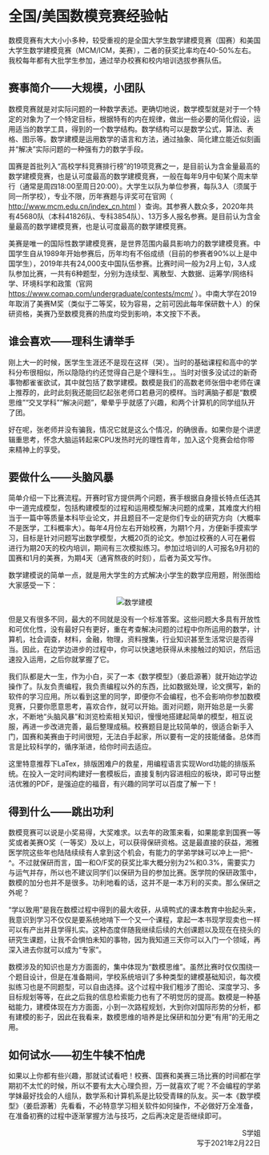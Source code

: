 # 全国/美国数模竞赛经验帖

数模竞赛有大大小小多种，较受重视的是全国大学生数学建模竞赛（国赛）和美国大学生数学建模竞赛（MCM/ICM，美赛），二者的获奖比率均在40-50%左右。我校每年都有大批学生参加，通过举办校赛和校内培训选拔参赛队伍。

## 赛事简介——大规模，小团队

数模竞赛就是对实际问题的一种数学表述。更确切地说，数学模型就是对于一个特定的对象为了一个特定目标，根据特有的内在规律，做出一些必要的简化假设，运用适当的数学工具，得到的一个数学结构。数学结构可以是数学公式，算法、表格、图示等。数学建模是运用数学的语言和方法，通过抽象、简化建立能近似刻画并“解决”实际问题的一种强有力的数学手段。

国赛是首批列入“高校学科竞赛排行榜”的19项竞赛之一，是目前认为含金量最高的数学建模竞赛，也是认可度最高的数学建模竞赛，一般在每年9月中旬某个周末举行（通常是周四18:00至周日20:00）。大学生以队为单位参赛，每队3人（须属于同一所学校），专业不限，历年赛题与评奖可在官网（ http://www.mcm.edu.cn/index_cn.html ）查询。其参赛人数众多，2020年共有45680队（本科41826队、专科3854队）、13万多人报名参赛。是目前认为含金量最高的数学建模竞赛，也是认可度最高的数学建模竞赛。

美赛是唯一的国际性数学建模竞赛，是世界范围内最具影响力的数学建模竞赛。中国学生自从1989年开始参赛后，历年均有不俗成绩（目前的参赛者90%以上是中国学生），2019年共有24,000支中国队伍参赛。比赛时间一般为2月上旬，3人成队参加比赛，一共有6种题型，分别为连续型、离散型、大数据、运筹学/网络科学、环境科学和政策（官网 https://www.comap.com/undergraduate/contests/mcm/ ）。中南大学在2019年取消了美赛M奖（类似于二等奖，较为容易，之前可因此每年保研数十人）的保研资格，美赛乃至数模竞赛的热度均受到影响，本文按下不表。

## 谁会喜欢——理科生请举手
刚上大一的时候，医学生生涯还不是现在这样（哭）。当时的基础课程和高中的学科分布很相似，所以隐隐约约还觉得自己是个理科生，。当时对很多没试过的新奇事物都雀雀欲试，其中就包括了数学建模。数模是我们的高数老师张佃中老师在课上推荐的，此时此刻我还能回忆起张老师口若悬河的模样。当时满脑子都是“数模思维”“交叉学科”“解决问题”，晕晕乎乎就感了兴趣，和两个计算机的同学组队开了团。

好在呢，张老师并没有骗我，情况它就是这么个情况，的确很香。如果你是个讲逻辑重思考，怀念大脑运转起来CPU发热时光的理性青年，加入这个竞赛会给你带来精神上的享受。

## 要做什么——头脑风暴

简单介绍一下比赛流程。开赛时官方提供两个问题，赛手根据自身擅长特点任选其中一道完成模型，包括构建模型的过程和运用模型解决问题的成果，其难度大约相当于一篇中等质量本科毕业论文，并且题目不一定是你们专业的研究方向（大概率不是医学，工科概率大）。每年4月份左右开始校赛，为期1个月，方便新手摸索学习，目标是针对问题写出数学模型，大概20页的论文。参加过校赛的人可在暑假进行为期20天的校内培训，期间有三次模拟练习。参加过培训的人可报名9月初的国赛和1月的美赛，为期4天（通宵熬夜的时刻），后者为英文写作。

数学建模说的简单一点，就是用大学生的方式解决小学生的数学应用题，附张图给大家感受一下：

<div align=center>
<img src="https://gitee.com/zcx980605/Survive_XYSM_dev/raw/master/Image/Ch2_7_1.png" alt="数学建模">
</div>

但是又有很多不同，最大的不同就是没有一个标准答案。这些问题大多具有开放性和可优化性，没有最好只有更好，重在考查解决问题的过程中你所运用的数学，计算机，社会调查，材料，金融，物理，资料搜集，行业知识甚至生活常识是否得当。因此，在边学边进步的过程中，你可以快速地获得从未接触过的知识，然后迅速投入运用，之后你就掌握了它。

我们队都是大一生，作为小白，买了一本《数学模型》（姜启源著）就开始边学边操作了。队友负责编程，我负责编程以外的东西，比如数据处理，论文撰写，新的软件的学习应用。所以看到这里的同学，即便你不会编程，也不会影响你参加数模竞赛，只要你愿意思考，喜欢合作，就可以开始。面对问题，刚开始总是一头雾水，不断地“头脑风暴”和浏览检索相关知识，慢慢地搭建起简单的模型，相互说服，再进一步改进完善，最后整理成稿。校赛题目是比较简单的，很适合新手入门，国赛和美赛由于时间很短，无法白手起家，所以要有一定的技能储备。总体而言是比较科学的，循序渐进，给你时间去适应。

这里特意推荐下LaTex，排版困难户的救星，用编程语言实现Word功能的排版系统。在投入一定时间构建好一套模板后，直接复制内容进相应的板块，即可导出整洁优雅的PDF，是强迫症的福音，有兴趣的同学可以百度了解一下！

## 得到什么——跳出功利

数模竞赛可以说是小奖易得，大奖难求。以去年的政策来看，如果能拿到国赛一等奖或者美赛O奖（一等奖）及以上，可以获得保研资格。这是最直接的获益，湘雅医学院这些年也陆陆续续有人拿到这个机会，有能力的学弟学妹可以冲上一把^-^。不过就保研而言，国一和O/F奖的获奖比率大概分别为2%和0.3%，需要实力与运气并存，所以也不建议同学们以保研为目的参加比赛。医学院的保研政策中，数模的加分也并不是很多。功利地看的话，这并不是一本万利的买卖。那么保研之外呢？

“学以致用”是我在数模过程中得到的最大收获，从填鸭式的课本教育中抬起头来，我意识到学习不仅仅是要系统地啃下一个又一个课程，拿起一本书现学现卖也一样可以有产出并且学得扎实。这种态度伴随我继续后续的大创课题以及现在在挠头的研究生课题，让我不会惧怕未知的事物，因为我知道三天你可以入门一个领域，再深入进去你就可以成为“专家”。

数模涉及的知识也是方方面面的，集中体现为“数模思维”。虽然比赛时仅仅围绕一个题目设计，但是在准备期间，学校系统培训了多种类型的建模基础知识，每次模拟练习也是不同题型，可以自由选择。这个过程中我们粗涉了图论、深度学习、多目标规划等等，在此之后我的信息检索能力也有了不明觉厉的提高。数模是一种基础能力，建模体现在方方面面，小到一次路程规划，大到你对国际形势的分析，都有建模的影子，因此在我看来，数模思维的培养是比保研和加分更“有用”的无用之用。

## 如何试水——初生牛犊不怕虎

如果以上你都有些兴趣，那就试试看吧！校赛、国赛和美赛三场比赛的时间都在学期初不太忙的时候，所以不要有太大心理负担，万一就喜欢了呢？不会编程的学弟学妹最好找会的人组队，数学系和计算机系是比较受青睐的队友。买一本《数学模型》（姜启源著）先看看，不必特意学习相关软件如何操作，不必做好万全准备，在准备初赛的过程中逐渐掌握方法与技巧，之后再决定是否继续即可。

<p align="right">S学姐<br/>写于2021年2月22日</p>